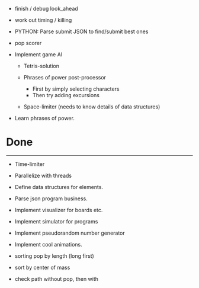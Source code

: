 - finish / debug look_ahead

- work out timing / killing

- PYTHON: Parse submit JSON to find/submit best ones

- pop scorer









- Implement game AI

    * Tetris-solution
    * Phrases of power post-processor

        - First by simply selecting characters
        - Then try adding excursions

    * Space-limiter (needs to know details of data structures)

- Learn phrases of power.

# Done
---
- Time-limiter

- Parallelize with threads

- Define data structures for elements.

- Parse json program business.

- Implement visualizer for boards etc.

- Implement simulator for programs

- Implement pseudorandom number generator

- Implement cool animations.

- sorting pop by length (long first)

- sort by center of mass

- check path without pop, then with
